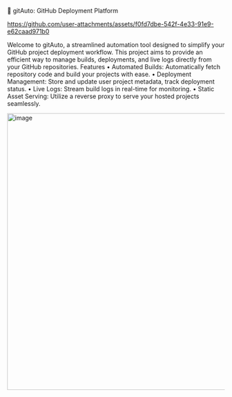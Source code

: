🚀 gitAuto: GitHub Deployment Platform

https://github.com/user-attachments/assets/f0fd7dbe-542f-4e33-91e9-e62caad971b0



Welcome to gitAuto, a streamlined automation tool designed to simplify your GitHub project deployment workflow. This project aims to provide an efficient way to manage builds, deployments, and live logs directly from your GitHub repositories.
Features
• Automated Builds: Automatically fetch repository code and build your projects with ease.
• Deployment Management: Store and update user project metadata, track deployment status.
• Live Logs: Stream build logs in real-time for monitoring.
• Static Asset Serving: Utilize a reverse proxy to serve your hosted projects seamlessly.


<img width="1663" height="640" alt="image" src="https://github.com/user-attachments/assets/0c59ae38-aa72-4828-b1c8-3078276e5511" />
